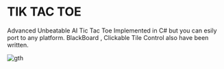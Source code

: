 # TIK TAC TOE
 Advanced Unbeatable AI Tic Tac Toe
 Implemented in C# but you can esily port to any platform.
 BlackBoard , Clickable Tile Control also have been written.
 
![gth](https://user-images.githubusercontent.com/45932883/62415779-f1158580-b64c-11e9-9ef8-e2e394fa4db6.jpg)
